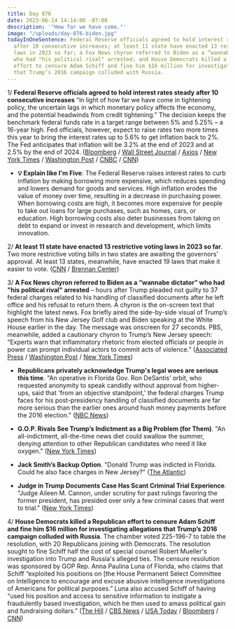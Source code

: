 ```yaml
---
title: Day 876
date: 2023-06-14 14:14:00 -07:00
description: '"How far we have come."'
image: "/uploads/day-876-biden.jpg"
todayInOneSentence: Federal Reserve officials agreed to hold interest rates steady
  after 10 consecutive increases; at least 11 state have enacted 13 restrictive voting
  laws in 2023 so far; a Fox News chyron referred to Biden as a “wannabe dictator”
  who had "his political rival" arrested; and House Democrats killed a Republican
  effort to censure Adam Schiff and fine him $16 million for investigating allegations
  that Trump’s 2016 campaign colluded with Russia.
---
```


1/ **Federal Reserve officials agreed to hold interest rates steady after 10 consecutive increases** “in light of how far we have come in tightening policy, the uncertain lags in which monetary policy affects the economy, and the potential headwinds from credit tightening.” The decision keeps the benchmark federal funds rate in a target range between 5% and 5.25% – a 16-year high. Fed officials, however, expect to raise rates two more times this year to bring the interest rates up to 5.6% to get inflation back to 2%. The Fed anticipates that inflation will be 3.2% at the end of 2023 and at 2.5% by the end of 2024. ([Bloomberg](https://www.bloomberg.com/news/articles/2023-06-14/fed-pauses-rate-hikes-but-signals-more-tightening-to-come?sref=MIBMEEoj) / [Wall Street Journal](https://www.wsj.com/articles/fed-holds-rates-steady-but-expects-more-increases-b1be87f2) / [Axios](https://www.axios.com/2023/06/14/federal-reserve-interest-rates-inflation) / [New York Times](https://www.nytimes.com/live/2023/06/14/business/fed-interest-rates?smtyp=cur&smid=tw-nytpolitics) / [Washington Post](https://www.washingtonpost.com/business/2023/06/14/fed-expected-leave-rates-unchanged-first-time-since-march-2022/) / [CNBC](https://www.cnbc.com/2023/06/14/fed-rate-decision-june-2023.html) / [CNN](https://www.cnn.com/2023/06/14/economy/fed-rate-decision-meeting-june/index.html))

* **💡 Explain like I'm Five**: The Federal Reserve raises interest rates to curb inflation by making borrowing more expensive, which reduces spending and lowers demand for goods and services. High inflation erodes the value of money over time, resulting in a decrease in purchasing power. When borrowing costs are high, it becomes more expensive for people to take out loans for large purchases, such as homes, cars, or education. High borrowing costs also deter businesses from taking on debt to expand or invest in research and development, which limits innovation.

2/ **At least 11 state have enacted 13 restrictive voting laws in 2023 so far**. Two more restrictive voting bills in two states are awaiting the governors’ approval. At least 13 states, meanwhile, have enacted 19 laws that make it easier to vote. ([CNN](https://www.cnn.com/2023/06/14/politics/restrictive-voting-laws-brennan-report/index.html) / [Brennan Center](https://www.brennancenter.org/our-work/research-reports/voting-laws-roundup-june-2023))

3/ **A Fox News chyron referred to Biden as a “wannabe dictator” who had "his political rival" arrested** – hours after Trump pleaded not guilty to 37 federal charges related to his handling of classified documents after he left office and his refusal to return them. A chyron is the on-screen text that highlight the latest news. Fox briefly aired the side-by-side visual of Trump’s speech from his New Jersey Golf club and Biden speaking at the White House earlier in the day. The message was onscreen for 27 seconds. PBS, meanwhile, added a cautionary chyron to Trump’s New Jersey speech: “Experts warn that inflammatory rhetoric from elected officials or people in power can prompt individual actors to commit acts of violence.” ([Associated Press](https://apnews.com/article/fox-wannabe-dictator-biden-trump-speech-1a9750c5dfcfb0a6482f3c51674ae08f) / [Washington Post](https://www.washingtonpost.com/media/2023/06/14/fox-news-biden-wannabe-dictator-chyron/) / [New York Times](https://www.nytimes.com/2023/06/14/business/media/fox-news-biden-dictator-trump.html))

* **Republicans privately acknowledge Trump's legal woes are serious this time**. "An operative in Florida Gov. Ron DeSantis’ orbit, who requested anonymity to speak candidly without approval from higher-ups, said that 'from an objective standpoint,' the federal charges Trump faces for his post-presidency handling of classified documents are far more serious than the earlier ones around hush money payments before the 2016 election." ([NBC News](https://www.nbcnews.com/politics/donald-trump/republicans-privately-acknowledge-trumps-legal-woes-are-serious-rcna88968))

* **G.O.P. Rivals See Trump’s Indictment as a Big Problem (for Them)**. "An all-indictment, all-the-time news diet could swallow the summer, denying attention to other Republican candidates who need it like oxygen." ([New York Times](https://www.nytimes.com/2023/06/14/us/politics/trump-indictment-republican-rivals.html))

* **Jack Smith’s Backup Option**. "Donald Trump was indicted in Florida. Could he also face charges in New Jersey?" ([The Atlantic](https://www.theatlantic.com/ideas/archive/2023/06/trump-indictment-florida-new-jersey-classified/674393/))

* **Judge in Trump Documents Case Has Scant Criminal Trial Experience**. "Judge Aileen M. Cannon, under scrutiny for past rulings favoring the former president, has presided over only a few criminal cases that went to trial." ([New York Times](https://www.nytimes.com/2023/06/14/us/politics/aileen-cannon-judge-trump-documents.html))

4/ **House Democrats killed a Republican effort to censure Adam Schiff and fine him $16 million for investigating allegations that Trump’s 2016 campaign colluded with Russia**. The chamber voted 225-196-7 to table the resolution, with 20 Republicans joining with Democrats. The resolution sought to fine Schiff half the cost of special counsel Robert Mueller's investigation into Trump and Russia's alleged ties. The censure resolution was sponsored by GOP Rep. Anna Paulina Luna of Florida, who claims that Schiff “exploited his positions on [the House Permanent Select Committee on Intelligence to encourage and excuse abusive intelligence investigations of Americans for political purposes.” Luna also accused Schiff of having “used his position and access to sensitive information to instigate a fraudulently based investigation, which he then used to amass political gain and fundraising dollars.” ([The Hill](https://thehill.com/homenews/house/4049985-adam-schiff-censure-blocked/) / [CBS News](https://www.cbsnews.com/news/adam-schiff-censure-resolution-house-vote/) / [USA Today](https://www.usatoday.com/story/news/politics/2023/06/14/house-gop-censure-adam-schiff-donald-trump-russia/70321737007/) / [Bloomberg](https://www.bloomberg.com/news/articles/2023-06-14/trump-foe-adam-schiff-defeats-gop-effort-to-censure-and-fine-him-16-million?sref=MIBMEEoj) / [CNN](https://www.cnn.com/2023/06/14/politics/adam-schiff-censure-resolution-house/))
